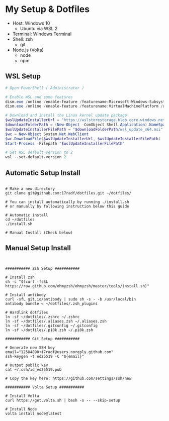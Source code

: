 My Setup & Dotfiles
===================

- Host: Windows 10
  - Ubuntu via WSL 2 
- Terminal: Windows Terminal
- Shell: zsh
  - git
- Node.js ([Volta](https://volta.sh))
  - node
  - npm

WSL Setup
---------
```powershell
# Open PowerShell ( Administrator )

# Enable WSL and some features
dism.exe /online /enable-feature /featurename:Microsoft-Windows-Subsystem-Linux /all /norestart
dism.exe /online /enable-feature /featurename:VirtualMachinePlatform /all /norestart

# Download and install the Linux kernel update package
$wslUpdateInstallerUrl = "https://wslstorestorage.blob.core.windows.net/wslblob/wsl_update_x64.msi"
$downloadFolderPath = (New-Object -ComObject Shell.Application).NameSpace('shell:Downloads').Self.Path
$wslUpdateInstallerFilePath = "$downloadFolderPath/wsl_update_x64.msi"
$wc = New-Object System.Net.WebClient
$wc.DownloadFile($wslUpdateInstallerUrl, $wslUpdateInstallerFilePath)
Start-Process -Filepath "$wslUpdateInstallerFilePath"

# Set WSL default version to 2
wsl --set-default-version 2
```

Automatic Setup Install 
--------------------------------------
```shell script

# Make a new directory
git clone git@github.com:17radf/dotfiles.git ~/dotfiles/

# You can install automatically by running ./install.sh
# or manually by following instruction below this guide

# Automatic install 
cd ~/dotfiles
./install.sh

# Manual Install (Check below)

```

Manual Setup Install
--------------------
```shell script


########### Zsh Setup ###########

# Install zsh
sh -c "$(curl -fsSL https://raw.github.com/ohmyzsh/ohmyzsh/master/tools/install.sh)"

# Install antibody 
curl -sfL git.io/antibody | sudo sh -s - -b /usr/local/bin
antibody bundle < ~/dotfiles/.zsh_plugins

# Hardlink dotfiles
ln -sf ~/dotfiles/.zshrc ~/.zshrc
ln -sf ~/dotfiles/.aliases.zsh ~/.aliases.zsh
ln -sf ~/dotfiles/.gitconfig ~/.gitconfig
ln -sf ~/dotfiles/.p10k.zsh ~/.p10k.zsh

########### Git Setup ###########

# Generate new SSH key
email="12584890+17radf@users.noreply.github.com"
ssh-keygen -t ed25519 -C "${email}"

# Output public key
cat ~/.ssh/id_ed25519.pub

# Copy the key here: https://github.com/settings/ssh/new

########### Volta Setup ###########

# Install Volta
curl https://get.volta.sh | bash -s -- --skip-setup

# Install Node
volta install node@latest

```
